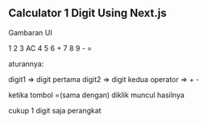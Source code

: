 ## Calculator 1 Digit Using Next.js


Gambaran UI

1 2 3  AC
4 5 6  +
7 8 9  -
       =


aturannya:

digit1 => digit pertama
digit2 => digit kedua
operator => + -

ketika tombol =(sama dengan) diklik muncul hasilnya

cukup 1 digit saja perangkat

